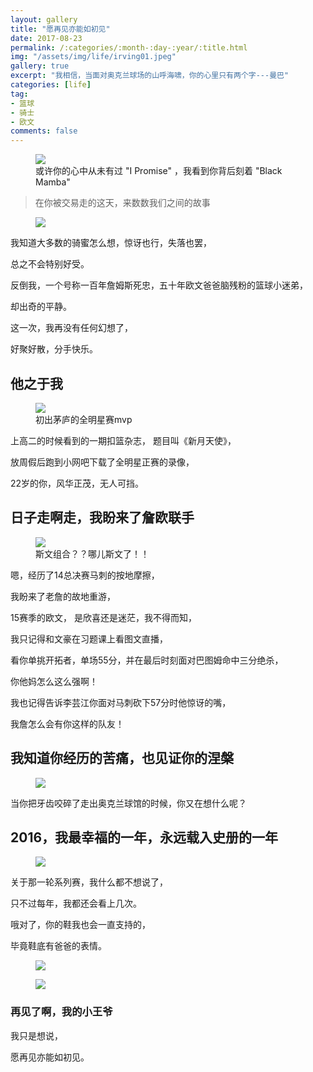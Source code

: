 ```yaml
---
layout: gallery
title: "愿再见亦能如初见"
date: 2017-08-23
permalink: /:categories/:month-:day-:year/:title.html
img: "/assets/img/life/irving01.jpeg"
gallery: true
excerpt: "我相信，当面对奥克兰球场的山呼海啸，你的心里只有两个字---曼巴"
categories: [life]
tag:
- 篮球
- 骑士
- 欧文
comments: false
---
```


<figure>
	<img src="{{ site.url }}/assets/img/life/irvingkobe.png">
	<figcaption>或许你的心中从未有过 "I Promise" ，我看到你背后刻着 "Black Mamba" </figcaption>
</figure>

> 在你被交易走的这天，来数数我们之间的故事

<figure>
	<img src="{{ site.url }}/assets/img/life/irving01.jpeg">
</figure>

我知道大多数的骑蜜怎么想，惊讶也行，失落也罢，

总之不会特别好受。

反倒我，一个号称一百年詹姆斯死忠，五十年欧文爸爸脑残粉的篮球小迷弟，

却出奇的平静。

这一次，我再没有任何幻想了，

好聚好散，分手快乐。

## 他之于我

<figure>
	<img src="{{ site.url }}/assets/img/life/irvingmvp.jpg">
	<figcaption>初出茅庐的全明星赛mvp</figcaption>
</figure>

上高二的时候看到的一期扣篮杂志，
题目叫《新月天使》，

放周假后跑到小网吧下载了全明星正赛的录像，

22岁的你，风华正茂，无人可挡。

## 日子走啊走，我盼来了詹欧联手

<figure>
	<img src="{{ site.url }}/assets/img/life/irving03.jpg">
	<figcaption>斯文组合？？哪儿斯文了！！</figcaption>
</figure>

嗯，经历了14总决赛马刺的按地摩擦，

我盼来了老詹的故地重游，

15赛季的欧文，
是欣喜还是迷茫，我不得而知，

我只记得和文豪在习题课上看图文直播，

看你单挑开拓者，单场55分，并在最后时刻面对巴图姆命中三分绝杀，

你他妈怎么这么强啊！

我也记得告诉李芸江你面对马刺砍下57分时他惊讶的嘴，

我詹怎么会有你这样的队友！

## 我知道你经历的苦痛，也见证你的涅槃

<figure>
	<img src="{{ site.url }}/assets/img/life/irvinghurt.jpeg">
</figure>

当你把牙齿咬碎了走出奥克兰球馆的时候，你又在想什么呢？

## 2016，我最幸福的一年，永远载入史册的一年

<figure>
	<img src="{{ site.url }}/assets/img/life/irving08.jpg">
</figure>

关于那一轮系列赛，我什么都不想说了，

只不过每年，我都还会看上几次。

哦对了，你的鞋我也会一直支持的，

毕竟鞋底有爸爸的表情。

<figure>
	<img src="{{ site.url }}/assets/img/life/irving09.jpg">
</figure>

<figure>
	<img src="{{ site.url }}/assets/img/life/irving10.jpg">
</figure>

### 再见了啊，我的小王爷

我只是想说，

愿再见亦能如初见。
